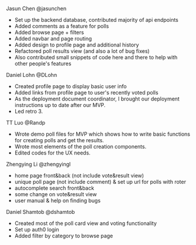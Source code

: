 
Jasun Chen @jasunchen

- Set up the backend database, contributed majority of api endpoints
- Added comments as a feature for polls
- Added browse page + filters
- Added navbar and page routing 
- Added design to profile page and additional history
- Refactored poll results view (and also a lot of bug fixes)
- Also contributed small snippets of code here and there to help with other people's features


Daniel Lohn @DLohn

- Created profile page to display basic user info
- Added links from profile page to user's recently voted polls
- As the deployment document coordinator, I brought our deployment instructions up to date after our MVP.
- Led retro 3.

TT Luo @Randp

- Wrote demo poll files for MVP which shows how to write basic functions for creating polls and get the results. 
- Wrote most elements of the poll creation components. 
- Edited codes for the UX needs.

Zhengying Li @zhengyingl

- home page front&back (not include vote&result view)
- unique poll page (not include comment) & set up url for polls with roter 
- autocomplete search front&back
- some change on vote&result view
- user manual & help on finding bugs 

Daniel Shamtob @dshamtob

- Created most of the poll card view and voting functionality
- Set up auth0 login
- Added filter by category to browse page
